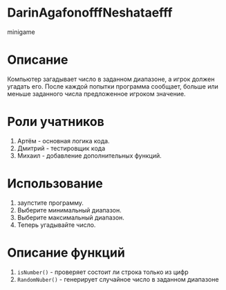 # DarinAgafonofffNeshataefff
minigame
# Описание
Компьютер загадывает число в заданном диапазоне, а игрок должен угадать его. После каждой попытки программа сообщает, больше или меньше заданного числа предложенное игроком значение.
 # Роли учатников
 1. Артём - основная логика кода.
 2. Дмитрий - тестировщик кода
 3. Михаил - добавление дополнительных функций.
#  Использование
1. заупстите программу.
2. Выберите минимальный диапазон.
3. Выберите максимальный диапазон.
4. Теперь угадывайте число.
# Описание функций
1. ```isNumber()``` - проверяет состоит ли строка только из цифр
2. ```RandomNuber()``` - генерирует случайное число в заданном диапазоне
